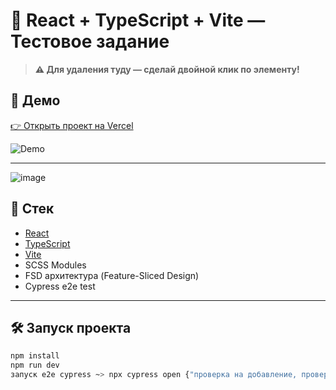 # 📝 React + TypeScript + Vite — Тестовое задание

> **⚠️ Для удаления туду — сделай двойной клик по элементу!**

## 🔗 Демо

[👉 Открыть проект на Vercel](https://mindbox-interview.vercel.app/)

![Demo](https://github.com/user-attachments/assets/e51753c1-6687-4770-8ab2-e133c9974ee7)

---
![image](https://github.com/user-attachments/assets/2398eace-4e10-4a50-9881-ff8122380c0c)

## 🚀 Стек

- [React](https://reactjs.org/)
- [TypeScript](https://www.typescriptlang.org/)
- [Vite](https://vitejs.dev/)
- SCSS Modules
- FSD архитектура (Feature-Sliced Design)
- Cypress e2e test
---

## 🛠️ Запуск проекта

```bash
npm install
npm run dev
запуск e2e cypress ~> npx cypress open {"проверка на добавление, проверка чекбокса, проверка вкладок, удаление двойным кликом"}
